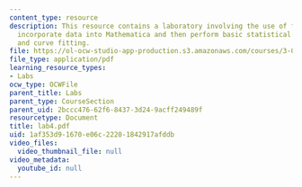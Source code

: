 ```yaml
---
content_type: resource
description: This resource contains a laboratory involving the use of file input to
  incorporate data into Mathematica and then perform basic statistical acessments
  and curve fitting.
file: https://ol-ocw-studio-app-production.s3.amazonaws.com/courses/3-016-mathematics-for-materials-scientists-and-engineers-fall-2005/1af353d91670e06c22201842917afddb_lab4.pdf
file_type: application/pdf
learning_resource_types:
- Labs
ocw_type: OCWFile
parent_title: Labs
parent_type: CourseSection
parent_uid: 2bccc476-62f6-8437-3d24-9acff249489f
resourcetype: Document
title: lab4.pdf
uid: 1af353d9-1670-e06c-2220-1842917afddb
video_files:
  video_thumbnail_file: null
video_metadata:
  youtube_id: null
---
```

